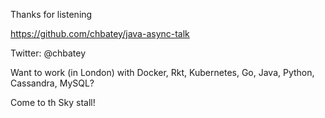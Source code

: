 Thanks for listening

https://github.com/chbatey/java-async-talk

Twitter: @chbatey

Want to work (in London) with Docker, Rkt, Kubernetes, 
Go, Java, Python, Cassandra, MySQL? 

Come to th Sky stall!